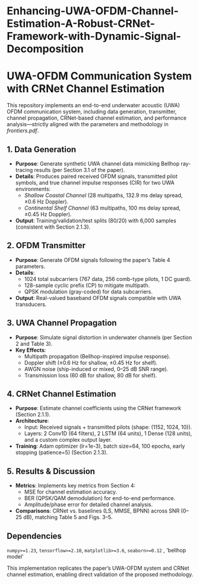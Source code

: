 # Enhancing-UWA-OFDM-Channel-Estimation-A-Robust-CRNet-Framework-with-Dynamic-Signal-Decomposition

# UWA-OFDM Communication System with CRNet Channel Estimation  
This repository implements an end-to-end underwater acoustic (UWA) OFDM communication system, including data generation, transmitter, channel propagation, CRNet-based channel estimation, and performance analysis—strictly aligned with the parameters and methodology in *frontiers.pdf*.  


## 1. Data Generation  
- **Purpose**: Generate synthetic UWA channel data mimicking Bellhop ray-tracing results (per Section 3.1 of the paper).  
- **Details**: Produces paired received OFDM signals, transmitted pilot symbols, and true channel impulse responses (CIR) for two UWA environments:  
  - *Shallow Coastal Channel* (28 multipaths, 132.9 ms delay spread, ±0.6 Hz Doppler).  
  - *Continental Shelf Channel* (63 multipaths, 100 ms delay spread, ±0.45 Hz Doppler).  
- **Output**: Training/validation/test splits (80/20) with 6,000 samples (consistent with Section 2.1.3).  


## 2. OFDM Transmitter  
- **Purpose**: Generate OFDM signals following the paper’s Table 4 parameters.  
- **Details**:  
  - 1024 total subcarriers (767 data, 256 comb-type pilots, 1 DC guard).  
  - 128-sample cyclic prefix (CP) to mitigate multipath.  
  - QPSK modulation (gray-coded) for data subcarriers.  
- **Output**: Real-valued baseband OFDM signals compatible with UWA transducers.  


## 3. UWA Channel Propagation  
- **Purpose**: Simulate signal distortion in underwater channels (per Section 2 and Table 3).  
- **Key Effects**:  
  - Multipath propagation (Bellhop-inspired impulse response).  
  - Doppler shift (±0.6 Hz for shallow, ±0.45 Hz for shelf).  
  - AWGN noise (ship-induced or mixed, 0–25 dB SNR range).  
  - Transmission loss (60 dB for shallow, 80 dB for shelf).  


## 4. CRNet Channel Estimation  
- **Purpose**: Estimate channel coefficients using the CRNet framework (Section 2.1.1).  
- **Architecture**:  
  - Input: Received signals + transmitted pilots (shape: (1152, 1024, 10)).  
  - Layers: 2 Conv1D (64 filters), 2 LSTM (64 units), 1 Dense (128 units), and a custom complex output layer.  
- **Training**: Adam optimizer (lr=1e-3), batch size=64, 100 epochs, early stopping (patience=5) (Section 2.1.3).  


## 5. Results & Discussion  
- **Metrics**: Implements key metrics from Section 4:  
  -  MSE for channel estimation accuracy.  
  - BER (QPSK/QAM demodulation) for end-to-end performance.  
  - Amplitude/phase error for detailed channel analysis.  
- **Comparisons**: CRNet vs. baselines (LS, MMSE, BPNN) across SNR (0–25 dB), matching Table 5 and Figs. 3–5.  


## Dependencies  
`numpy>=1.23`, `tensorflow>=2.10`, `matplotlib>=3.6`, `seaborn>=0.12`  , 'bellhop model'


This implementation replicates the paper’s UWA-OFDM system and CRNet channel estimation, enabling direct validation of the proposed methodology.
